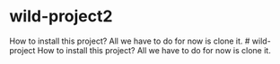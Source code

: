 # wild-project2
How to install this project?
All we have to do for now is clone it. # wild-project
How to install this project?
All we have to do for now is clone it. 